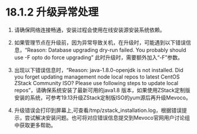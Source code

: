 # 18.1.2 升级异常处理

1. 请确保网络连接畅通，安装过程会使用在线安装源安装系统依赖。

2. 如果管理节点在升级前，因为异常导致关机，在升级时，可能遇到以下错误信息，“Reason: Database upgrading dry-run failed. You probably should use -F opto do force upgrading” 此时升级时，需要额外加入“-F”参数。

3. 出现以下错误信息时，“Reason: java-1.8.0-openjdk is not installed. Did you forget updating management node local repos to latest CentOS ZStack Community ISO? Please use following steps to update local repos”，请确保系统安装了最新可用的java1.8 版本，如果使用ZStack定制版安装的系统，可参考19.13升级ZStack定制版ISO的yum源后再升级Mevoco。

4. 升级错误会打印到屏幕上,可查看/tmp/zstack_installation.log，根据错误提示，尝试解决安装问题。也可将对应错误信息提交到Mevoco官网用户讨论组中获取更多帮助。


